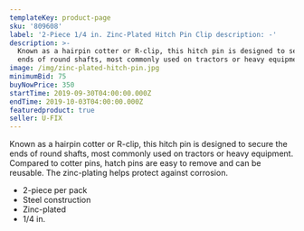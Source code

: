 ```yaml
---
templateKey: product-page
sku: '809608'
label: '2-Piece 1/4 in. Zinc-Plated Hitch Pin Clip description: -'
description: >-
  Known as a hairpin cotter or R-clip, this hitch pin is designed to secure the
  ends of round shafts, most commonly used on tractors or heavy equipment.
image: /img/zinc-plated-hitch-pin.jpg
minimumBid: 75
buyNowPrice: 350
startTime: 2019-09-30T04:00:00.000Z
endTime: 2019-10-03T04:00:00.000Z
featuredproduct: true
seller: U-FIX
---
```

Known as a hairpin cotter or R-clip, this hitch pin is designed to secure the ends of round shafts, most commonly used on tractors or heavy equipment. Compared to cotter pins, hatch pins are easy to remove and can be reusable. The zinc-plating helps protect against corrosion.

*   2-piece per pack
*   Steel construction
*   Zinc-plated
*   1/4 in.
